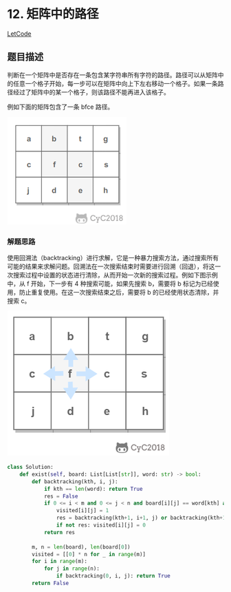 
# 12. 矩阵中的路径

[LetCode](https://leetcode-cn.com/problems/ju-zhen-zhong-de-lu-jing-lcof/)

## 题目描述

判断在一个矩阵中是否存在一条包含某字符串所有字符的路径。路径可以从矩阵中的任意一个格子开始，每一步可以在矩阵中向上下左右移动一个格子。如果一条路径经过了矩阵中的某一个格子，则该路径不能再进入该格子。

例如下面的矩阵包含了一条 bfce 路径。

![示意图](pics/1db1c7ea-0443-478b-8df9-7e33b1336cc4.png)

### 解题思路

使用回溯法（backtracking）进行求解，它是一种暴力搜索方法，通过搜索所有可能的结果来求解问题。回溯法在一次搜索结束时需要进行回溯（回退），将这一次搜索过程中设置的状态进行清除，从而开始一次新的搜索过程。例如下图示例中，从 f 开始，下一步有 4 种搜索可能，如果先搜索 b，需要将 b 标记为已经使用，防止重复使用。在这一次搜索结束之后，需要将 b 的已经使用状态清除，并搜索 c。

![示意图](pics/dc964b86-7a08-4bde-a3d9-e6ddceb29f98.png)

```python
class Solution:
    def exist(self, board: List[List[str]], word: str) -> bool:
        def backtracking(kth, i, j):
            if kth == len(word): return True
            res = False
            if 0 <= i < m and 0 <= j < n and board[i][j] == word[kth] and not visited[i][j]:
                visited[i][j] = 1
                res = backtracking(kth+1, i+1, j) or backtracking(kth+1, i-1, j) or backtracking(kth+1, i, j+1) or backtracking(kth+1, i,j-1)
                if not res: visited[i][j] = 0
            return res

        m, n = len(board), len(board[0])
        visited = [[0] * n for _ in range(m)]
        for i in range(m):
            for j in range(n):
                if backtracking(0, i, j): return True
        return False
```
